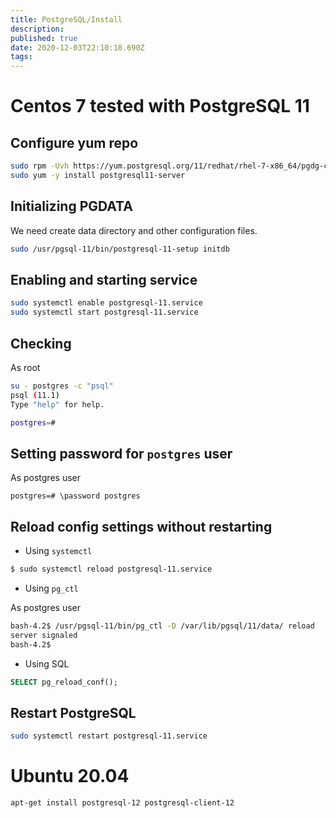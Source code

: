 ```yaml
---
title: PostgreSQL/Install
description: 
published: true
date: 2020-12-03T22:10:18.690Z
tags: 
---
```


# Centos 7 tested with PostgreSQL 11
## Configure yum repo

```sh
sudo rpm -Uvh https://yum.postgresql.org/11/redhat/rhel-7-x86_64/pgdg-centos11-11-2.noarch.rpm
sudo yum -y install postgresql11-server
```

## Initializing PGDATA

We need create data directory and other configuration files.


```sh
sudo /usr/pgsql-11/bin/postgresql-11-setup initdb
```
## Enabling and starting service

```sh
sudo systemctl enable postgresql-11.service
sudo systemctl start postgresql-11.service
```
## Checking
As root

```sh
su - postgres -c "psql"
psql (11.1)
Type "help" for help.

postgres=#
```

## Setting password for `postgres` user

As postgres user

```pgsql
postgres=# \password postgres
```

## Reload config settings without restarting 

* Using `systemctl`


```sh
$ sudo systemctl reload postgresql-11.service
```

* Using `pg_ctl`

As postgres user

```sh
bash-4.2$ /usr/pgsql-11/bin/pg_ctl -D /var/lib/pgsql/11/data/ reload
server signaled
bash-4.2$ 
```

* Using SQL


```sql
SELECT pg_reload_conf();
```

## Restart PostgreSQL


```sh
sudo systemctl restart postgresql-11.service
```


# Ubuntu 20.04

```sh
apt-get install postgresql-12 postgresql-client-12
```
